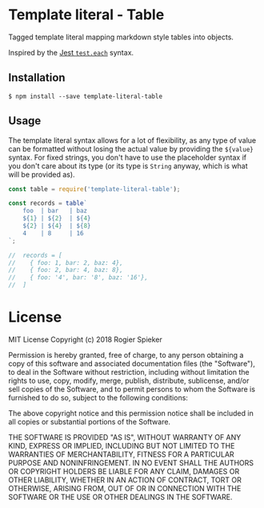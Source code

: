 # Template literal - Table
Tagged template literal mapping markdown style tables into objects.

Inspired by the [Jest `test.each`](https://jestjs.io/docs/en/api#2-testeach-table-name-fn-timeout) syntax.


## Installation
```
$ npm install --save template-literal-table
```

## Usage
The template literal syntax allows for a lot of flexibility, as any type of value can be formatted without losing the actual value by providing the `${value}` syntax. For fixed strings, you don't have to use the placeholder syntax if you don't care about its type (or its type is `String` anyway, which is what will be provided as).

```js
const table = require('template-literal-table');

const records = table`
	foo  | bar   | baz
	${1} | ${2}  | ${4}
	${2} | ${4}  | ${8}
	4    | 8     | 16
`;

//  records = [
//    { foo: 1, bar: 2, baz: 4},
//    { foo: 2, bar: 4, baz: 8},
//    { foo: '4', bar: '8', baz: '16'},
//  ]
```

# License

MIT License Copyright (c) 2018 Rogier Spieker

Permission is hereby granted, free of charge, to any person obtaining a copy of this software and associated documentation files (the "Software"), to deal in the Software without restriction, including without limitation the rights to use, copy, modify, merge, publish, distribute, sublicense, and/or sell copies of the Software, and to permit persons to whom the Software is furnished to do so, subject to the following conditions:

The above copyright notice and this permission notice shall be included in all copies or substantial portions of the Software.

THE SOFTWARE IS PROVIDED "AS IS", WITHOUT WARRANTY OF ANY KIND, EXPRESS OR IMPLIED, INCLUDING BUT NOT LIMITED TO THE WARRANTIES OF MERCHANTABILITY, FITNESS FOR A PARTICULAR PURPOSE AND NONINFRINGEMENT. IN NO EVENT SHALL THE AUTHORS OR COPYRIGHT HOLDERS BE LIABLE FOR ANY CLAIM, DAMAGES OR OTHER LIABILITY, WHETHER IN AN ACTION OF CONTRACT, TORT OR OTHERWISE, ARISING FROM, OUT OF OR IN CONNECTION WITH THE SOFTWARE OR THE USE OR OTHER DEALINGS IN THE SOFTWARE.
